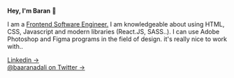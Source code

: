 **Hey, I'm Baran** 👋

I am a <a href="https://www.linkedin.com/in/baran-adal%C4%B1-22195125b/">Frontend Software Engineer.</a> I am knowledgeable about using HTML, CSS, Javascript and modern libraries (React.JS, SASS..). I can use Adobe Photoshop and Figma programs in the field of design. it's really nice to work with..

<a href="https://www.linkedin.com/in/baran-adal%C4%B1-aa017029b/">Linkedin →</a> <br>
<a href="https://twitter.com/baaranadali">@baaranadali on Twitter →</a>
